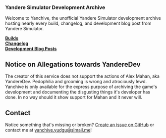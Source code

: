 ### Yandere Simulator Development Archive

Welcome to Yanchive, the unofficial Yandere Simulator development archive hosting nearly every build, changelog, and development blog post from Yandere Simulator.

**[Builds](./Builds)**\
**[Changelog](./Changelog)**\
**[Development Blog Posts](./BlogPosts)**

## Notice on Allegations towards YandereDev
The creator of this service does not support the actions of Alex Mahan, aka YandereDev. Pedophilia and grooming is wrong and atrociously lewd. Yanchive is only available for the express purpose of archiving the game's development and documenting the disgusting things it's developer has done. In no way should it show support for Mahan and it never will.

## Contact
Notice something that's missing or broken? [Create an issue on GitHub](https://github.com/Yanchive/Yanchive/issues/new/choose) or contact me at [yanchive.yudgu@slmail.me](mailto:yanchive.yudgu@slmail.me)!

